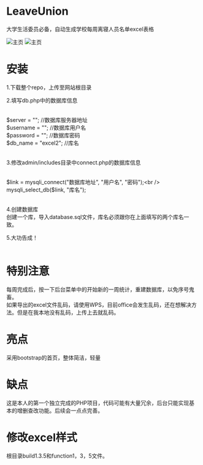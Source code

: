 # LeaveUnion
大学生活委员必备，自动生成学校每周离寝人员名单excel表格

![主页](https://i.loli.net/2020/01/31/gV4ZqJDWOIzoaSH.jpg)
![主页](https://i.loli.net/2020/01/31/aXKLCEu8cjdBFov.jpg)<br />

# 安装
1.下载整个repo，上传至网站根目录<br />

2.填写db.php中的数据库信息<br /><br />

$server = "";    //数据库服务器地址<br />
$username = "";  //数据库用户名<br />
$password = "";  //数据库密码<br />
$db_name = "excel2";   //库名<br /><br />

3.修改admin/includes目录中connect.php的数据库信息<br /><br />

$link = mysqli_connect("数据库地址", "用户名", "密码");<br />
mysqli_select_db($link, "库名"); <br /><br />

4.创建数据库<br />
创建一个库，导入database.sql文件，库名必须跟你在上面填写的两个库名一致。<br />

5.大功告成！<br /><br />

# 特别注意
每周完成后，按一下后台菜单中的开始新的一周统计，重建数据库，以免序号鬼畜。<br />
如果导出的excel文件乱码，请使用WPS，目前office会发生乱码，还在想解决方法。但是在我本地没有乱码，上传上去就乱码。

# 亮点
采用bootstrap的首页，整体简洁，轻量

# 缺点
这是本人的第一个独立完成的PHP项目，代码可能有大量冗余，后台只能实现基本的增删查改功能。后续会一点点完善。

# 修改excel样式
根目录build1.3.5和function1，3，5文件。
